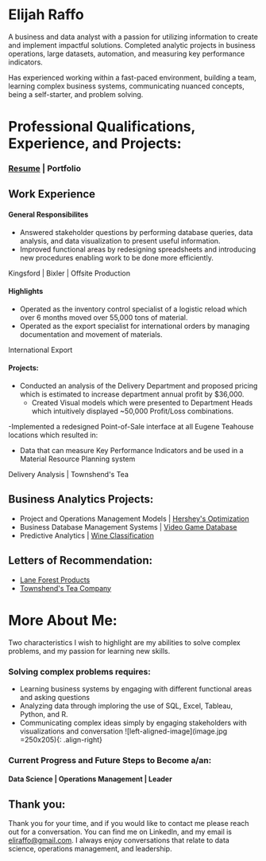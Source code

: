 # Elijah Raffo  
A business and data analyst with a passion for utilizing information to create and implement impactful solutions. Completed analytic projects in business operations, large datasets, automation, and measuring key performance indicators. 

Has experienced working within a fast-paced environment, building a team, learning complex business systems, communicating nuanced concepts, being a self-starter, and problem solving.

# Professional Qualifications, Experience, and Projects:
### [Resume](eliraffo.github.io/AlphaResume_ERaffo(2019).pdf)  |  Portfolio

## Work Experience
#### General Responsibilites
- Answered stakeholder questions by performing database queries, data analysis, and data visualization to present useful information.
- Improved functional areas by redesigning spreadsheets and introducing new procedures enabling work to be done more efficiently.

Kingsford  |  Bixler  |  Offsite Production

#### Highlights
- Operated as the inventory control specialist of a logistic reload which over 6 months moved over 55,000 tons of material.
- Operated as the export specialist for international orders by managing documentation and movement of materials.

International Export

#### Projects:
- Conducted an analysis of the Delivery Department and proposed pricing which is estimated to increase department annual profit by $36,000.
  -  Created Visual models which were presented to Department Heads which intuitively displayed ~50,000 Profit/Loss combinations.
  
-Implemented a redesigned Point-of-Sale interface at all Eugene Teahouse locations which resulted in:
  - Data that can measure Key Performance Indicators and be used in a Material Resource Planning system

Delivery Analysis  |  Townshend's Tea

## Business Analytics Projects:
- Project and Operations Management Models  |  [Hershey's Optimization](eliraffo.github.io/OBA466)
- Business Database Management Systems  |  [Video Game Database](eliraffo.github.io/OBA444)
- Predictive Analytics  |  [Wine Classification](eliraffo.github.io/OBA410)

## Letters of Recommendation:
- [Lane Forest Products](eliraffo.github.io/LOR_LaneForest.pdf)
- [Townshend's Tea Company](eliraffo.github.io/LOR_Townshends.PDF)

# More About Me:
Two characteristics I wish to highlight are my abilities to solve complex problems, and my passion for learning new skills. 

### Solving complex problems requires:
- Learning business systems by engaging with different functional areas and asking questions
- Analyzing data through imploring the use of SQL, Excel, Tableau, Python, and R.
- Communicating complex ideas simply by engaging stakeholders with visualizations and conversation
![left-aligned-image](image.jpg =250x205){: .align-right}

### Current Progress and Future Steps to Become a/an:
#### Data Science  |  Operations Management  |  Leader

## Thank you:
Thank you for your time, and if you would like to contact me please reach out for a conversation. You can find me on LinkedIn, and my email is eliraffo@gmail.com. I always enjoy conversations that relate to data science, operations management, and leadership.
